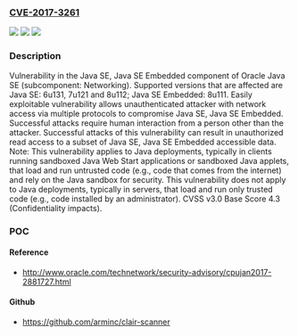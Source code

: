 ### [CVE-2017-3261](https://cve.mitre.org/cgi-bin/cvename.cgi?name=CVE-2017-3261)
![](https://img.shields.io/static/v1?label=Product&message=Java%20JavaSE%3A6u131%3B7u121%3B8u112%3BJavaSEEmbedded%3A8u111&color=blue)
![](https://img.shields.io/static/v1?label=Version&message=n%2Fa&color=blue)
![](https://img.shields.io/static/v1?label=Vulnerability&message=CVSS%3A3.0%2FAV%3AN%2FAC%3AL%2FPR%3AN%2FUI%3AR%2FS%3AU%2FC%3AL%2FI%3AN%2FA%3AN&color=brighgreen)

### Description

Vulnerability in the Java SE, Java SE Embedded component of Oracle Java SE (subcomponent: Networking). Supported versions that are affected are Java SE: 6u131, 7u121 and 8u112; Java SE Embedded: 8u111. Easily exploitable vulnerability allows unauthenticated attacker with network access via multiple protocols to compromise Java SE, Java SE Embedded. Successful attacks require human interaction from a person other than the attacker. Successful attacks of this vulnerability can result in unauthorized read access to a subset of Java SE, Java SE Embedded accessible data. Note: This vulnerability applies to Java deployments, typically in clients running sandboxed Java Web Start applications or sandboxed Java applets, that load and run untrusted code (e.g., code that comes from the internet) and rely on the Java sandbox for security. This vulnerability does not apply to Java deployments, typically in servers, that load and run only trusted code (e.g., code installed by an administrator). CVSS v3.0 Base Score 4.3 (Confidentiality impacts).

### POC

#### Reference
- http://www.oracle.com/technetwork/security-advisory/cpujan2017-2881727.html

#### Github
- https://github.com/arminc/clair-scanner

